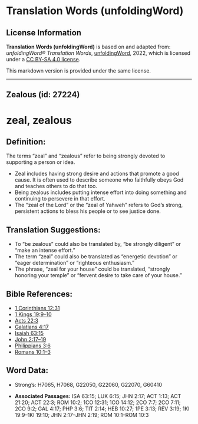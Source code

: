 # Translation Words (unfoldingWord)

## License Information

**Translation Words (unfoldingWord)** is based on and adapted from: _unfoldingWord® Translation Words_, [unfoldingWord](https://unfoldingword.org/utw), 2022, which is licensed under a [CC BY-SA 4.0 license](https://creativecommons.org/licenses/by-sa/4.0/legalcode.en).

This markdown version is provided under the same license.



--------------------------------

## Zealous (id: 27224)

zeal, zealous
=============

Definition:
-----------

The terms “zeal” and “zealous” refer to being strongly devoted to supporting a person or idea.

* Zeal includes having strong desire and actions that promote a good cause. It is often used to describe someone who faithfully obeys God and teaches others to do that too.
* Being zealous includes putting intense effort into doing something and continuing to persevere in that effort.
* The “zeal of the Lord” or the “zeal of Yahweh” refers to God’s strong, persistent actions to bless his people or to see justice done.

Translation Suggestions:
------------------------

* To “be zealous” could also be translated by, “be strongly diligent” or “make an intense effort.”
* The term “zeal” could also be translated as “energetic devotion” or “eager determination” or “righteous enthusiasm.”
* The phrase, “zeal for your house” could be translated, “strongly honoring your temple” or “fervent desire to take care of your house.”

Bible References:
-----------------

* [1 Corinthians 12:31](https://ref.ly/1Cor12:31)
* [1 Kings 19:9–10](https://ref.ly/1Kgs19:9-1Kgs19:10)
* [Acts 22:3](https://ref.ly/Acts22:3)
* [Galatians 4:17](https://ref.ly/Gal4:17)
* [Isaiah 63:15](https://ref.ly/Isa63:15)
* [John 2:17–19](https://ref.ly/John2:17-John2:19)
* [Philippians 3:6](https://ref.ly/Phil3:6)
* [Romans 10:1–3](https://ref.ly/Rom10:1-Rom10:3)

Word Data:
----------

* Strong’s: H7065, H7068, G22050, G22060, G22070, G60410

* **Associated Passages:** ISA 63:15; LUK 6:15; JHN 2:17; ACT 1:13; ACT 21:20; ACT 22:3; ROM 10:2; 1CO 12:31; 1CO 14:12; 2CO 7:7; 2CO 7:11; 2CO 9:2; GAL 4:17; PHP 3:6; TIT 2:14; HEB 10:27; 1PE 3:13; REV 3:19; 1KI 19:9–1KI 19:10; JHN 2:17–JHN 2:19; ROM 10:1–ROM 10:3

